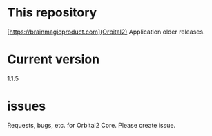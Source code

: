 # This repository
[https://brainmagicproduct.com](Orbital2) Application older releases.


# Current version
1.1.5

# issues
Requests, bugs, etc. for Orbital2 Core. Please create issue.
